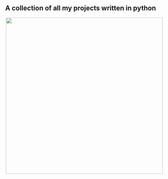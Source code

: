 ## A collection of all my projects written in python
 
 


<p align="center"> <img src="https://media.giphy.com/media/Y3SxlCzNVV52z39d9p/giphy.gif" width="500"/> </p>

